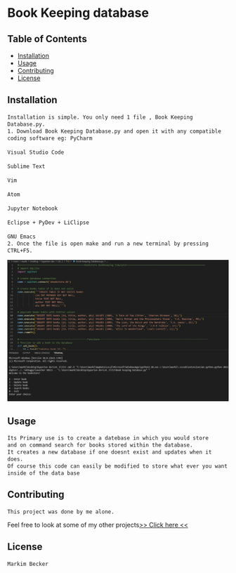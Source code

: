 # Book Keeping database

## Table of Contents
- [Installation](#installation)
- [Usage](#usage)
- [Contributing](#contributing)
- [License](#license)

## Installation
    Installation is simple. You only need 1 file , Book Keeping Database.py.
    1. Download Book Keeping Database.py and open it with any compatible coding software eg: PyCharm
                                                                                             Visual Studio Code
                                                                                             Sublime Text
                                                                                             Vim
                                                                                             Atom
                                                                                             Jupyter Notebook
                                                                                             Eclipse + PyDev + LiClipse
                                                                                             GNU Emacs
    2. Once the file is open make and run a new terminal by pressing CTRL+F5.
![It should look like this.](./First%20Look.png)

## Usage
    Its Primary use is to create a datebase in which you would store 
    and on command search for books stored within the database.
    It creates a new database if one doesnt exist and updates when it does.
    Of course this code can easily be modified to store what ever you want inside of the data base

## Contributing
    This project was done by me alone.
Feel free to look at some of my other projects[>> Click here <<](https://github.com/Markim-Becker)

## License
    Markim Becker

